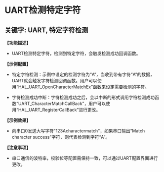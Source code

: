 # UART检测特定字符
## 关键字: UART, 特定字符检测

**【功能描述】**
+ UART检测特定字符，检测到特定字符，会触发检测成功回调函数。

**【示例配置】**
+ 特定字符检测：示例中设定的检测字符为“A”，当收到带有字符“A”的数据，UART就会触发字符检测回调函数。用户可以使用“HAL_UART_OpenCharacterMatchEx”函数来设定需要检测的字符。

+ 字符检测成功中断：字符检测成功之后，会以中断的形式调用字符检测成功函数“UART_CharacterMatchCallBack”，用户可以使用“HAL_UART_RegisterCallBack”进行更改。

**【示例效果】**
+ 向串口0发送大写字符"123Acharactermatch"，如果串口输出“Match character success”字符，则代表检测到字符“A”。

**【注意事项】**
+ 串口通信的波特率，校验位等配置需保持一致，可以通过UART配置界面进行更改。